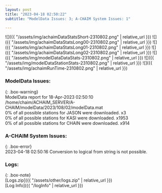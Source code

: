 ```yaml
---
layout: post
title: "2023-04-18 02:50:22"
subtitle: "ModelData Issues: 3; A-CHAIM System Issues: 1"

---
```


![]({{ "/assets/img/achaimDataStatsShort-2310802.png" | relative_url }})
![]({{ "/assets/img/achaimDataStatsLong00-2310802.png" | relative_url }})
![]({{ "/assets/img/achaimDataStatsLong01-2310802.png" | relative_url }})
![]({{ "/assets/img/achaimDataStatsLong02-2310802.png" | relative_url }})
![]({{ "/assets/img/modelDataDataStats-2310802.png" | relative_url }})
![]({{ "/assets/img/modelDataStationStats-2310802.png" | relative_url }})
![]({{ "/assets/img/achaimRunTime-2310802.png" | relative_url }})


### ModelData Issues:  
  
{: .box-warning}  
 ModelData report for 18-Apr-2023 02:50:10   
 /home/chaim/ACHAIM_SERVER/A-CHAIM/modelData/2023/108/02/modelData.mat   
 0% of all possible stations for JASON were downloaded. x3   
 0% of all possible stations for KASI were downloaded. x1953   
 0% of all possible stations for CHAIN were downloaded. x914   
  
### A-CHAIM System Issues:  
  
{: .box-error}  
2023-04-18 02:50:16 Conversion to logical from string is not possible.  

### Logs:  
  
{: .box-note}  
[Logs.zip]({{ "/assets/other/logs.zip" | relative_url }})  
[Log Info]({{ "/logInfo" | relative_url }})  

